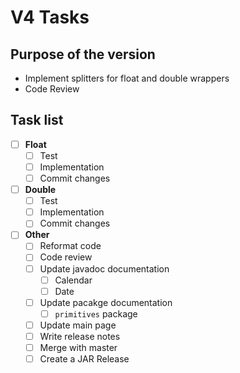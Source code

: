 # V4 Tasks

## Purpose of the version

 * Implement splitters for float and double wrappers
 * Code Review

## Task list

- [ ] **Float**
  - [ ] Test
  - [ ] Implementation
  - [ ] Commit changes

- [ ] **Double**
  - [ ] Test
  - [ ] Implementation
  - [ ] Commit changes
 
 - [ ] **Other**
   - [ ] Reformat code
   - [ ] Code review
   - [ ] Update javadoc documentation
     - [ ] Calendar
     - [ ] Date
   - [ ] Update pacakge documentation
     - [ ] `primitives` package
   - [ ] Update main page
   - [ ] Write release notes
   - [ ] Merge with master
   - [ ] Create a JAR Release